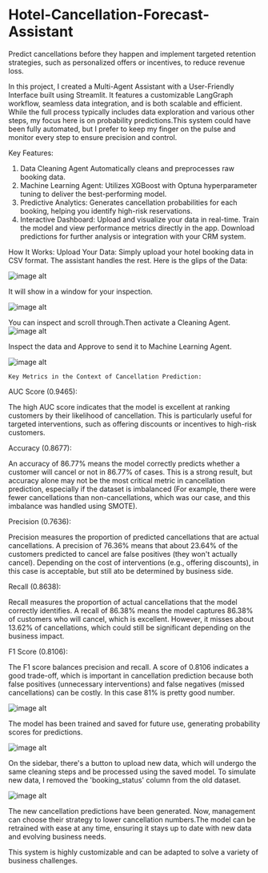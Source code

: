 # Hotel-Cancellation-Forecast-Assistant
Predict cancellations before they happen and implement targeted retention strategies, such as personalized offers or incentives, to reduce revenue loss.

In this project, I created a Multi-Agent Assistant with a User-Friendly Interface built using Streamlit. It features a customizable LangGraph workflow, seamless data integration, and is both scalable and efficient. While the full process typically includes data exploration and various other steps, my focus here is on probability predictions.This system could have been fully automated, but I prefer to keep my finger on the pulse and monitor every step to ensure precision and control.

Key Features:
1. Data Cleaning Agent
Automatically cleans and preprocesses raw booking data.
2. Machine Learning Agent:
Utilizes XGBoost with Optuna hyperparameter tuning to deliver the best-performing model.
3. Predictive Analytics:
Generates cancellation probabilities for each booking, helping you identify high-risk reservations.
4. Interactive Dashboard:
Upload and visualize your data in real-time.
Train the model and view performance metrics directly in the app.
Download predictions for further analysis or integration with your CRM system.

How It Works:
Upload Your Data:
Simply upload your hotel booking data in CSV format. The assistant handles the rest.
Here is the glips of the Data:

![image alt](https://github.com/boprosv/Hotel-Cancellation-Forecast-Assistant/blob/main/Screenshot%202025-03-05%20132321.png?raw=true)

It will show in a window for your inspection.

![image alt](https://github.com/boprosv/Hotel-Cancellation-Forecast-Assistant/blob/main/Screenshot%202025-03-05%20173732.png?raw=true)

You can inspect and scroll through.Then activate a Cleaning Agent.
![image alt](https://github.com/boprosv/Hotel-Cancellation-Forecast-Assistant/blob/main/Screenshot%202025-03-05%20174100.png?raw=true)

Inspect the data and Approve to send it to Machine Learning Agent.

![image alt](https://github.com/boprosv/Hotel-Cancellation-Forecast-Assistant/blob/main/Screenshot%202025-03-05%20130606.png?raw=true)

    Key Metrics in the Context of Cancellation Prediction:
    
AUC Score (0.9465):

The high AUC score indicates that the model is excellent at ranking customers by their likelihood of cancellation. This is particularly useful for targeted interventions, such as offering discounts or incentives to high-risk customers.

Accuracy (0.8677):

An accuracy of 86.77% means the model correctly predicts whether a customer will cancel or not in 86.77% of cases. This is a strong result, but accuracy alone may not be the most critical metric in cancellation prediction, especially if the dataset is imbalanced (For example, there were fewer cancellations than non-cancellations, which was our case, and this imbalance was handled using SMOTE).

Precision (0.7636):

Precision measures the proportion of predicted cancellations that are actual cancellations. A precision of 76.36% means that about 23.64% of the customers predicted to cancel are false positives (they won't actually cancel). Depending on the cost of interventions (e.g., offering discounts), in  this case is  acceptable, but still ato be determined by business side.

Recall (0.8638):

Recall measures the proportion of actual cancellations that the model correctly identifies. A recall of 86.38% means the model captures 86.38% of customers who will cancel, which is excellent. However, it misses about 13.62% of cancellations, which could still be significant depending on the business impact.


F1 Score (0.8106):

The F1 score balances precision and recall. A score of 0.8106 indicates a good trade-off, which is important in cancellation prediction because both false positives (unnecessary interventions) and false negatives (missed cancellations) can be costly. In this case  81% is pretty good number.

![image alt](https://github.com/boprosv/Hotel-Cancellation-Forecast-Assistant/blob/main/Screenshot%202025-03-05%20182453.png?raw=true)

The model has been trained and saved for future use, generating probability scores for predictions.

![image alt](https://github.com/boprosv/Hotel-Cancellation-Forecast-Assistant/blob/main/Screenshot%202025-03-05%20183245.png?raw=true)

On the sidebar, there's a button to upload new data, which will undergo the same cleaning steps and be processed using the saved model. To simulate new data, I removed the 'booking_status' column from the old dataset.

![image alt](https://github.com/boprosv/Hotel-Cancellation-Forecast-Assistant/blob/main/Screenshot%202025-03-05%20184102.png?raw=true)

The new cancellation predictions have been generated. Now, management can choose their strategy to lower cancellation numbers.The model can be retrained with ease at any time, ensuring it stays up to date with new data and evolving business needs.

This system is highly customizable and can be adapted to solve a variety of business challenges.
